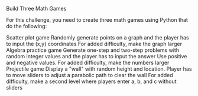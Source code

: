 Build Three Math Games

For this challenge, you need to create three math games using Python that do the following:

Scatter plot game
Randomly generate points on a graph and the player has to input the (x,y) coordinates
For added difficulty, make the graph larger
Algebra practice game
Generate one-step and two-step problems with random integer values and the player has to input the answer
Use positive and negative values. For added difficulty, make the numbers larger
Projectile game
Display a "wall" with random height and location. Player has to move sliders to adjust a parabolic path to clear the wall
For added difficulty, make a second level where players enter a, b, and c without sliders
